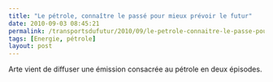 ```yaml
---
title: "Le pétrole, connaître le passé pour mieux prévoir le futur"
date: 2010-09-03 08:45:21
permalink: /transportsdufutur/2010/09/le-petrole-connaitre-le-passe-pour-mieux-prevoir-le-futur.html
tags: [Energie, pétrole]
layout: post
---
```


<p>Arte vient de diffuser une émission consacrée au pétrole en deux épisodes.</p> <p> </p>

